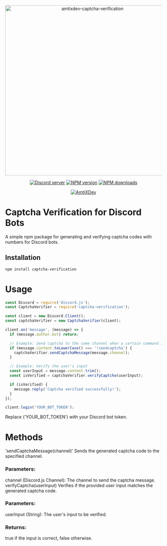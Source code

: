 <div align="center">
    <br />
    <p>
        <a href="https://amtixdev.xyz"><img src="https://cdn.discordapp.com/attachments/1141443355532873879/1173692642551402608/mybanner-o-x_1.png?ex=6564e174&is=65526c74&hm=4939339c5671e01c6cdd068fb581b1fe88bd9b1c8fe56142caa4f51953cc7237&" width="546" alt="amtixdev-captcha-verification" /></a>
    </p>
    <p>
    <a href="https://discord.gg/Ym5V2DB6sk"><img src="https://img.shields.io/discord/1125840988007579732?color=5865F2&logo=discord&logoColor=white" alt="Discord server" /></a>
    <a href="https://www.npmjs.com/package/amtixdev-captcha-verification"><img src="https://img.shields.io/npm/v/amtixdev-captcha-verification?maxAge=3600" alt="NPM version" /></a>
    <a href="https://www.npmjs.com/package/amtixdev-captcha-verification"><img src="https://img.shields.io/npm/dt/amtixdev-captcha-verification?maxAge=3600" alt="NPM downloads" /></a>
    </p>
  <p>
        <a href="https://amtixdev.xyz"><img src="https://cdn.discordapp.com/attachments/1148318536062742648/1180978797193990275/Powered_By_AmtiXDev_With_Color.png?ex=657f6336&is=656cee36&hm=0828041d09f451ead489b244b10099ba1bd97fa6becffdca1d8e2315ccb2df35&" alt="AmtiXDev" /></a>
    </p>

</div>

# Captcha Verification for Discord Bots

A simple npm package for generating and verifying captcha codes with numbers for Discord bots.

## Installation

```bash
npm install captcha-verification
```

# Usage
```js
const Discord = require('discord.js');
const CaptchaVerifier = require('captcha-verification');

const client = new Discord.Client();
const captchaVerifier = new CaptchaVerifier(client);

client.on('message', (message) => {
  if (message.author.bot) return;

  // Example: Send captcha to the same channel when a certain command is sent
  if (message.content.toLowerCase() === '!sendcaptcha') {
    captchaVerifier.sendCaptchaMessage(message.channel);
  }

  // Example: Verify the user's input
  const userInput = message.content.trim();
  const isVerified = captchaVerifier.verifyCaptcha(userInput);

  if (isVerified) {
    message.reply('Captcha verified successfully!');
  }
});

client.login('YOUR_BOT_TOKEN');
```
Replace ('YOUR_BOT_TOKEN') with your Discord bot token.
# Methods
'sendCaptchaMessage(channel)'
Sends the generated captcha code to the specified channel.
### Parameters:
channel (Discord.js Channel): The channel to send the captcha message.
verifyCaptcha(userInput)
Verifies if the provided user input matches the generated captcha code.
### Parameters:
userInput (String): The user's input to be verified.
### Returns:
true if the input is correct, false otherwise.


